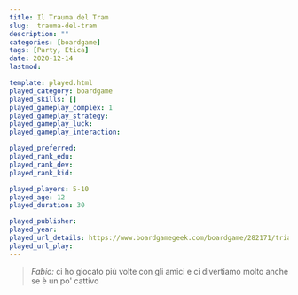 ```yaml
---
title: Il Trauma del Tram
slug:  trauma-del-tram
description: ""
categories: [boardgame]
tags: [Party, Etica]
date: 2020-12-14
lastmod: 

template: played.html
played_category: boardgame
played_skills: []
played_gameplay_complex: 1
played_gameplay_strategy: 
played_gameplay_luck: 
played_gameplay_interaction: 

played_preferred: 
played_rank_edu: 
played_rank_dev: 
played_rank_kid: 

played_players: 5-10
played_age: 12
played_duration: 30

played_publisher: 
played_year: 
played_url_details: https://www.boardgamegeek.com/boardgame/282171/trial-trolley
played_url_play: 
---
```


> *Fabio:* ci ho giocato più volte con gli amici e ci divertiamo molto anche se è un po' cattivo
